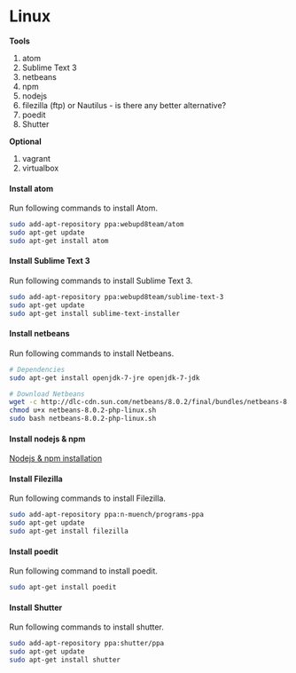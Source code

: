 # Linux

**Tools**

1. atom
2. Sublime Text 3
3. netbeans
4. npm
5. nodejs
6. filezilla \(ftp\) or Nautilus - is there any better alternative?
7. poedit
8. Shutter

**Optional**

1. vagrant
2. virtualbox

#### Install atom

Run following commands to install Atom.

```bash
sudo add-apt-repository ppa:webupd8team/atom
sudo apt-get update
sudo apt-get install atom
```

#### Install Sublime Text 3

Run following commands to install Sublime Text 3.

```bash
sudo add-apt-repository ppa:webupd8team/sublime-text-3
sudo apt-get update
sudo apt-get install sublime-text-installer
```

#### Install netbeans

Run following commands to install Netbeans.

```bash
# Dependencies
sudo apt-get install openjdk-7-jre openjdk-7-jdk

# Download Netbeans
wget -c http://dlc-cdn.sun.com/netbeans/8.0.2/final/bundles/netbeans-8.0.2-php-linux.sh
chmod u+x netbeans-8.0.2-php-linux.sh
sudo bash netbeans-8.0.2-php-linux.sh
```

#### Install nodejs & npm

[Nodejs & npm installation](https://rtcamp.com/tutorials/nodejs/node-js-npm-install-ubuntu/)

#### Install Filezilla

Run following commands to install Filezilla.

```bash
sudo add-apt-repository ppa:n-muench/programs-ppa
sudo apt-get update
sudo apt-get install filezilla
```

#### Install poedit

Run following command to install poedit.

```bash
sudo apt-get install poedit
```

#### Install Shutter

Run following commands to install shutter.

```bash
sudo add-apt-repository ppa:shutter/ppa
sudo apt-get update
sudo apt-get install shutter
```




